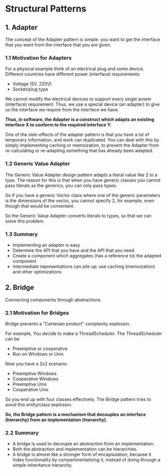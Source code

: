 # Structural Patterns

## 1. Adapter

The concept of the Adapter pattern is simple:
you want to get the interface that you want from the interface that you are given.

### 1.1 Motivation for Adapters

For a physical example think of an electrical plug and some device.
Different countries have different power (interface) requirements:

- Voltage (5V, 220V)
- Socket/plug type

We cannot modify the electrical devices to support every single
power (interface) requirement.
Thus, we use a special device (an adapter) to give us the interface
we require from the interface we have.

**Thus, in software, the Adapter is a construct which adapts an existing
interface X to conform to the required interface Y.**

One of the side-effects of the adapter pattern is that you have a lot
of temporary information, and work can duplicated.
You can deal with this by simply implementing caching or memoization,
to prevent the Adapter from re-calculating or re-adapting something
that has already been adapted.

### 1.2 Generic Value Adapter

The Generic Value Adapter design pattern adapts a literal value
like 2 to a type. The reason for this is that when you have
generic classes you cannot pass literals as the generics,
you can only pass types.

So if you have a generic Vector class where one of the generic
parameters is the dimensions of the vector, you cannot specify
2, for example, even though that would be convenient.

So the Generic Value Adapter converts literals to types, so that
we can solve this problem.

### 1.3 Summary

- Implementing an adapter is easy
- Determine the API that you have and the API that you need
- Create a component which aggregates (has a reference to) the adapted component
- Intermediate representations can pile up: use caching (memoization) and other optimizations

## 2. Bridge

Connecting components through abstractions.

### 2.1 Motivation for Bridges

Bridge prevents a "Cartesian product" complexity explosion.

For example, You decide to make a ThreadScheduler. The ThreadScheduler can be

- Preemptive or cooperative
- Run on Windows or Unix

Now you have a 2x2 scenario:

- Preemptive Windows
- Cooperative Windows
- Preemptive Unix
- Cooperative Unix

So you end up with four classes effectively.
The Bridge pattern tries to avoid this entity/class explosion.

**So, the Bridge pattern is a mechanism that decouples an interface (hierarchy)
from an implementation (hierarchy).**

### 2.2 Summary

- A bridge is used to decouple an abstraction from an implementation.
- Both the abstraction and implementation can be hierarchies.
- A bridge is almost like a stronger form of encapsulation,
because it hides functionality by compartmentalizing it,
instead of doing through a simple inheritance hierarchy.
